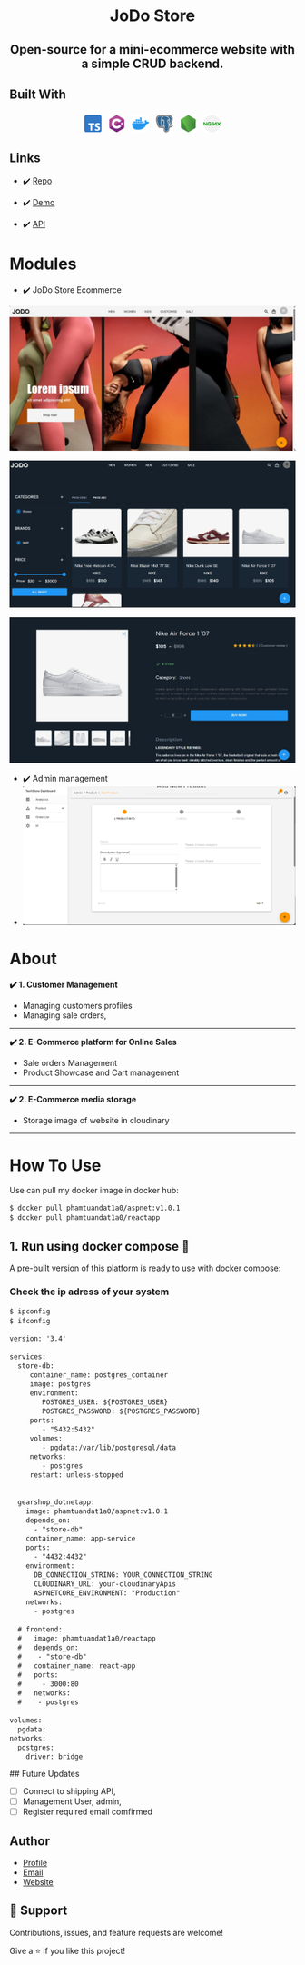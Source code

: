 <h1 align="center"><project-name>
JoDo Store
</h1>

<h2 align="center">Open-source for a mini-ecommerce website with a simple CRUD backend.

## Built With

<p align="center" style="margin-top:20px" >
<img src="/Asset/typescript.png" style="width:30px; vertical-align:top; margin:4px;height:30px;">
<img src="/Asset/c-sharp.png" style="width:30px; vertical-align:top; margin:4px;height:30px;">
<img src="/Asset/docker.png" style="width:30px; vertical-align:top; margin:4px;height:30px;">
<img src="/Asset/postgre.png" style="width:30px; vertical-align:top; margin:4px;height:30px;">
<img src="/Asset/node-js.png" style="width:30px; vertical-align:top; margin:4px;height:30px;">
<img src="/Asset/nginx.png" style="width:30px; vertical-align:top; margin:4px;height:30px;">

## Links

- ✔️ [Repo](https://github.com/Phamtuandat/JoDoStore)

- ✔️ [Demo](https://phamtuandat.click)

- ✔️ [API](https://phamtuandat.click/api)

# Modules

- ✔️ JoDo Store Ecommerce

![Home Page](/Asset/home.JPG "Home Page")

![Product List Page](/Asset/listpage.JPG)

![Product Detail Page](/Asset/productDetail.JPG)

- ✔️ Admin management
- ![Product Admin Page](/Asset/admin.jpg)

# About

**✔️ 1. Customer Management**

- Managing customers profiles
- Managing sale orders,
  <br/>

---

**✔️ 2. E-Commerce platform for Online Sales**

- Sale orders Management
- Product Showcase and Cart management

---

**✔️ 2. E-Commerce media storage**

- Storage image of website in cloudinary

---

# How To Use

Use can pull my docker image in docker hub:

```bash
$ docker pull phamtuandat1a0/aspnet:v1.0.1
$ docker pull phamtuandat1a0/reactapp
```

## 1. Run using docker compose 🌈

A pre-built version of this platform is ready to use with docker compose:

### Check the ip adress of your system

```bash
$ ipconfig
$ ifconfig
```

```
version: '3.4'

services:
  store-db:
     container_name: postgres_container
     image: postgres
     environment:
        POSTGRES_USER: ${POSTGRES_USER}
        POSTGRES_PASSWORD: ${POSTGRES_PASSWORD}
     ports:
        - "5432:5432"
     volumes:
        - pgdata:/var/lib/postgresql/data
     networks:
        - postgres
     restart: unless-stopped


  gearshop_dotnetapp:
    image: phamtuandat1a0/aspnet:v1.0.1
    depends_on:
      - "store-db"
    container_name: app-service
    ports:
      - "4432:4432"
    environment:
      DB_CONNECTION_STRING: YOUR_CONNECTION_STRING
      CLOUDINARY_URL: your-cloudinaryApis
      ASPNETCORE_ENVIRONMENT: "Production"
    networks:
      - postgres

  # frontend:
  #   image: phamtuandat1a0/reactapp
  #   depends_on:
  #    - "store-db"
  #   container_name: react-app
  #   ports:
  #     - 3000:80
  #   networks:
  #    - postgres

volumes:
  pgdata:
networks:
  postgres:
    driver: bridge
```

</p>
## Future Updates

- [ ] Connect to shipping API,
- [ ] Management User, admin,
- [ ] Register required email comfirmed

## Author

- [Profile](https://github.com/phamtuandat "Pham Tuan Dat")
- [Email](mailto:phamtuandat1a0@gmail.com?subject=Hi "Hi!")
- [Website](https://phamtuandat.click "Welcome")

## 🤝 Support

Contributions, issues, and feature requests are welcome!

Give a ⭐️ if you like this project!
